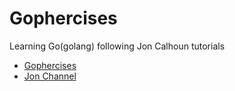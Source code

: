 # Gophercises

Learning Go(golang) following Jon Calhoun tutorials
- [Gophercises](https://gophercises.com/)
- [Jon Channel](https://www.youtube.com/channel/UC4dBqUCzhP0GQz2B-Bbtmig)
